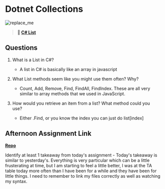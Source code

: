 # Dotnet Collections

![replace_me](https://codeworks.blob.core.windows.net/public/assets/img/illustrations/placeholder.svg)

> **📖 [C# List](https://codeworksacademy.com/fs-student-guide/resources/wk10/02-List-Methods)**

## Questions

1. What is a List in C#?
    - A list in C# is basically like an array in javascript

2. What List methods seem like you might use them often? Why?
    - Count, Add, Remove, Find, FindAll, FindIndex. These are all very similar to array methods that we used in JavaScript. 

3. How would you retrieve an item from a list? What method could you use?
    - Either .Find, or you know the index you can just do list[index]

## Afternoon Assignment Link

**[Repo](https://github.com/smithtaylord/CSharpGregslist)**

Identify at least 1 takeaway from today's assignment
     - Today's takeaway is similar to yesterday's. Everything is very particular which can be a little frusterating at time, but I am starting to feel a little better, I was at the TA table today more often than I have been for a while and they have been for little things. I need to remember to link my files correctly as well as watching my syntax. 
